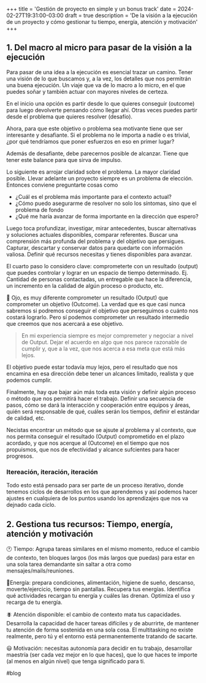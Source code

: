 +++
title = 'Gestión de proyecto en simple y un bonus track'
date = 2024-02-27T19:31:00-03:00
draft = true
description = 'De la visión a la ejecución de un proyecto y cómo gestionar tu tiempo, energía, atención y motivación'
+++


## 1. Del macro al micro para pasar de la visión a la ejecución
Para pasar de una idea a la ejecución es esencial trazar un camino. Tener una visión de lo que buscamos y, a la vez, los detalles que nos permitrán una buena ejecución. Un viaje que va de lo macro a lo micro, en el que puedes soñar y también actuar con mayores niveles de certeza.

En el inicio una opción es partir desde lo que quieres conseguir (outcome) para luego devolverte pensando cómo llegar ahí. Otras veces puedes partir desde el problema que quieres resolver (desafío).

Ahora, para que este objetivo o problema sea motivante tiene que ser interesante y desafiante. Si el problema no le importa a nadie o es trivial, ¿por qué tendríamos que poner esfuerzos en eso en primer lugar?

Además de desafiante, debe parecernos posible de alcanzar. Tiene que tener este balance para que sirva de impulso.

Lo siguiente es arrojar claridad sobre el problema. La mayor claridad posible. Llevar adelante un proyecto siempre es un problema de elección. Entonces conviene preguntarte cosas como 
- ¿Cuál es el problema más importante para el contexto actual? 
- ¿Cómo puedo asegurarme de resolver no solo los síntomas, sino que el problema de fondo
- ¿Qué me haría avanzar de forma importante en la dirección que espero?

Luego toca profundizar, investigar, mirar antecedentes, buscar alternativas y soluciones actuales disponibles, comparar referentes. Buscar una comprensión más profunda del problema y del objetivo que persigues. Capturar, descartar y conservar datos para quedarte con información valiosa. Definir qué recursos necesitas y tienes disponibles para avanzar.

El cuarto paso lo considero clave: comprometerte con un resultado (output) que puedes controlar y lograr en un espacio de tiempo determinado. Ej. Cantidad de personas contactadas, un entregable que hace la diferencia, un incremento en la calidad de algún proceso o producto, etc.

👀 Ojo, es muy diferente comprometer un resultado (Output) que comprometer un objetivo (Outcome). La verdad que es que casi nunca sabremos si podremos conseguir el objetivo que perseguimos o cuánto nos costará lograrlo. Pero sí podemos comprometer un resultado intermedio que creemos que nos acercará a ese objetivo.

> En mi experiencia siempre es mejor compremeter y negociar a nivel de Output. Dejar el acuerdo en algo que nos parece razonable de cumplir y, que a la vez, que nos acerca a esa meta que está más lejos.

El objetivo puede estar todavía muy lejos, pero el resultado que nos encamina en esa dirección debe tener un alcances limitado, realista y que podemos cumplir.

Finalmente, hay que bajar aún más toda esta visión y definir algún proceso o método que nos permitirá hacer el trabajo. Definir una secuencia de pasos, cómo se dará la interacción y cooperación entre equipos y áreas, quién será responsable de qué, cuáles serán los tiempos, definir el estándar de calidad, etc. 

Necistas encontrar un método que se ajsute al problema y al contexto, que nos permita conseguir el resultado (Output) comprometido en el plazo acordado, y que nos acerque al (Outcome) en el tiempo que nos propuismos, que nos de efectividad y alcance sufcientes para hacer progresos.

### Itereación, iteración, iteración
Todo esto está pensado para ser parte de un proceso iterativo, donde tenemos ciclos de desarrollos en los que aprendemos y así podemos hacer ajustes en cualquiera de los puntos usando los aprendizajes que nos va dejnado cada ciclo.

## 2. Gestiona tus recursos: Tiempo, energía, atención y motivación


🕐 Tiempo: Agrupa tareas similares en el mismo momento, reduce el cambio de contexto, ten bloques largos (los más largos que puedas) para estar en una sola tarea demandante sin saltar a otra como mensajes/mails/reuniones.

🔋Energía: prepara condiciones, alimentación, higiene de sueño, descanso, moverte/ejercicio, tiempo sin pantallas. Recupera tus energías. Identifica qué actividades recargan tu energía y cuáles las drenan. Optimiza el uso y recarga de tu energía.

🪰 Atención disponible: el cambio de contexto mata tus capacidades. Desarrolla la capacidad de hacer tareas difíciles y de aburrirte, de mantener tu atención de forma sostenida en una sola cosa. El multitasking no existe realmente, pero tú y el entorno está permanentemente tratando de sacarte.

😃 Motivación: necesitas autonomía para decidir en tu trabajo, desarrollar maestría (ser cada vez mejor en lo que haces), que lo que haces te importe (al menos en algún nivel) que tenga significado para ti.

#blog
